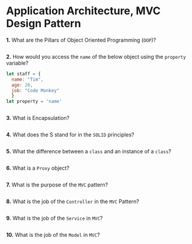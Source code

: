 # Application Architecture, MVC Design Pattern

**1.** What are the Pillars of Object Oriented Programming (`OOP`)?
<!-- enter you answer in the space below -->
```

```
**2.** How would you access the `name` of the below object using the `property` variable?
```js
let staff = {
  name: "Tim",
  age: 26,
  job: "Code Monkey"
  }
let property = 'name'
```
<!-- enter you answer in the space below -->
```staff[property]

```
**3.** What is Encapsulation?
<!-- enter you answer in the space below -->
```The storing of an object's properties privately, making them inaccessible to users.

```
**4.** What does the S stand for in the `SOLID` principles?
<!-- enter you answer in the space below -->
```Single Responsibility, the concept that any function should only be designed to run a single task

```
**5.** What the difference between a `class` and an instance of a `class`?
<!-- enter you answer in the space below -->
```A "class" defines the properties of a reusable object, and any time an object of that "class" is created it is an instance of that "class"

```
**6.** What is a `Proxy` object?
<!-- enter you answer in the space below -->
```A stand-in object with properties that mimick its parent.  It can be used to modify an object's contents for functionality without actually modifying the parent object

```

**7.** What is the purpose of the `MVC` pattern?
<!-- enter you answer in the space below -->
```To encapsulate and abstract the processes of a standard app.js file.  This can reduce code burden and assist in debugging your code.

```
**8.** What is the job of the `Controller` in the `MVC` Pattern?
<!-- enter you answer in the space below -->
```The Controller handles direct-to-page functions such as "draws", handles "observers", and passes all more complicated functions to the service.

```

**9.** What is the job of the `Service` in `MVC`?
<!-- enter you answer in the space below -->
```The Service handles complex functions, passed to them by the Controller

```
**10.** What is the job of the `Model` in `MVC`?
<!-- enter you answer in the space below -->
```The Model stores and encapsulates your Class declarations.  They are referenced through the AppState, and Proxy Objects

```

